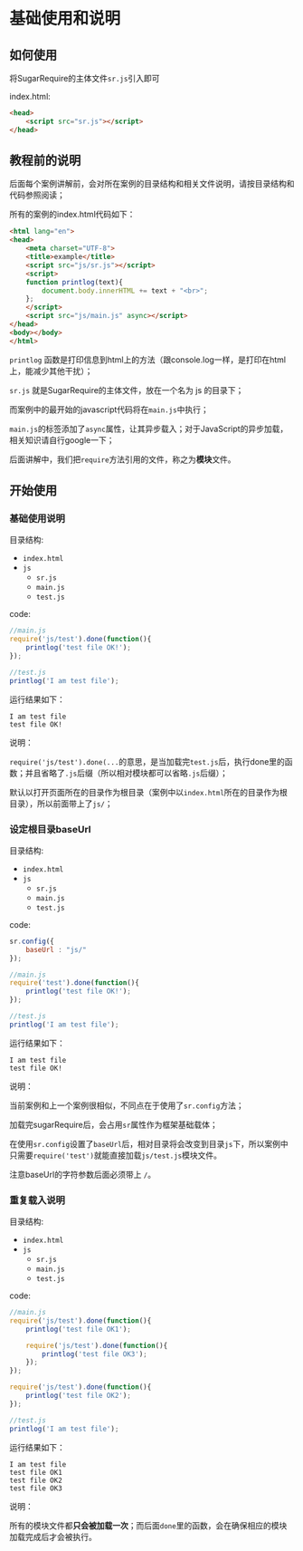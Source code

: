 # 基础使用和说明

##  如何使用

将SugarRequire的主体文件`sr.js`引入即可

index.html:
```html
<head>
	<script src="sr.js"></script>
</head>
```

## 教程前的说明

后面每个案例讲解前，会对所在案例的目录结构和相关文件说明，请按目录结构和代码参照阅读；

所有的案例的index.html代码如下：

```html
<html lang="en">
<head>
	<meta charset="UTF-8">
	<title>example</title>
	<script src="js/sr.js"></script>
	<script>
	function printlog(text){
		document.body.innerHTML += text + "<br>";
	};
	</script>
	<script src="js/main.js" async></script>
</head>
<body></body>
</html>
```

`printlog` 函数是打印信息到html上的方法（跟console.log一样，是打印在html上，能减少其他干扰）；

`sr.js` 就是SugarRequire的主体文件，放在一个名为 js 的目录下；

而案例中的最开始的javascript代码将在`main.js`中执行；

`main.js`的标签添加了`async`属性，让其异步载入；对于JavaScript的异步加载，相关知识请自行google一下；

后面讲解中，我们把`require`方法引用的文件，称之为**模块**文件。

## 开始使用

### 基础使用说明

目录结构:

* `index.html`
* `js`
	* `sr.js`
	* `main.js`
    * `test.js`

code:

```javascript
//main.js
require('js/test').done(function(){
	printlog('test file OK!');
});
```

```javascript
//test.js
printlog('I am test file');
```

运行结果如下：

```
I am test file
test file OK!
```

说明：

`require('js/test').done(...`的意思，是当加载完`test.js`后，执行done里的函数；并且省略了`.js`后缀（所以相对模块都可以省略`.js`后缀）；

默认以打开页面所在的目录作为根目录（案例中以`index.html`所在的目录作为根目录），所以前面带上了`js/`；

### 设定根目录baseUrl

目录结构:

* `index.html`
* `js`
	* `sr.js`
	* `main.js`
    * `test.js`

code:

```javascript
sr.config({
	baseUrl : "js/"
});

//main.js
require('test').done(function(){
	printlog('test file OK!');
});
```

```javascript
//test.js
printlog('I am test file');
```

运行结果如下：

```
I am test file
test file OK!
```

说明：

当前案例和上一个案例很相似，不同点在于使用了`sr.config`方法；

加载完sugarRequire后，会占用`sr`属性作为框架基础载体；

在使用`sr.config`设置了`baseUrl`后，相对目录将会改变到目录`js`下，所以案例中只需要`require('test')`就能直接加载`js/test.js`模块文件。

注意baseUrl的字符参数后面必须带上 `/`。

### 重复载入说明

目录结构:

* `index.html`
* `js`
	* `sr.js`
	* `main.js`
    * `test.js`

code:

```javascript
//main.js
require('js/test').done(function(){
	printlog('test file OK1');

	require('js/test').done(function(){
		printlog('test file OK3');
	});
});

require('js/test').done(function(){
	printlog('test file OK2');
});

```

```javascript
//test.js
printlog('I am test file');
```

运行结果如下：

```
I am test file
test file OK1
test file OK2
test file OK3
```

说明：

所有的模块文件都**只会被加载一次**；而后面`done`里的函数，会在确保相应的模块加载完成后才会被执行。